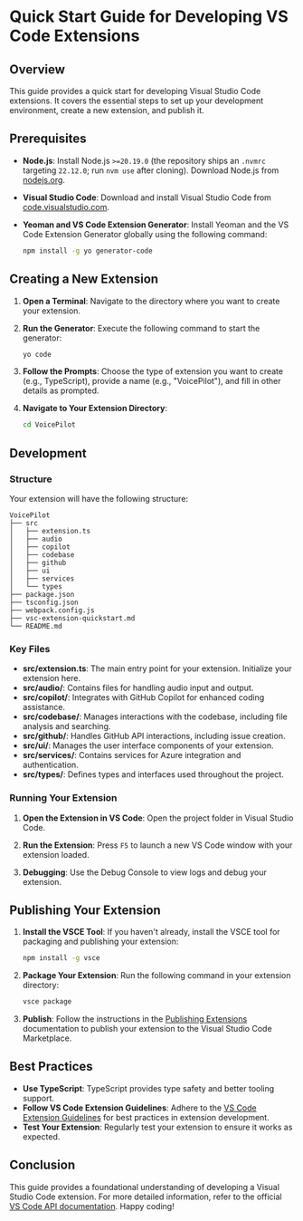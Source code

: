 # Quick Start Guide for Developing VS Code Extensions

## Overview

This guide provides a quick start for developing Visual Studio Code extensions. It covers the essential steps to set up your development environment, create a new extension, and publish it.

## Prerequisites

- **Node.js**: Install Node.js `>=20.19.0` (the repository ships an `.nvmrc` targeting `22.12.0`; run `nvm use` after cloning). Download Node.js from [nodejs.org](https://nodejs.org/).
- **Visual Studio Code**: Download and install Visual Studio Code from [code.visualstudio.com](https://code.visualstudio.com/).
- **Yeoman and VS Code Extension Generator**: Install Yeoman and the VS Code Extension Generator globally using the following command:

  ```bash
  npm install -g yo generator-code
  ```

## Creating a New Extension

1. **Open a Terminal**: Navigate to the directory where you want to create your extension.

2. **Run the Generator**: Execute the following command to start the generator:

   ```bash
   yo code
   ```

3. **Follow the Prompts**: Choose the type of extension you want to create (e.g., TypeScript), provide a name (e.g., "VoicePilot"), and fill in other details as prompted.

4. **Navigate to Your Extension Directory**:

   ```bash
   cd VoicePilot
   ```

## Development

### Structure

Your extension will have the following structure:

```
VoicePilot
├── src
│   ├── extension.ts
│   ├── audio
│   ├── copilot
│   ├── codebase
│   ├── github
│   ├── ui
│   ├── services
│   └── types
├── package.json
├── tsconfig.json
├── webpack.config.js
├── vsc-extension-quickstart.md
└── README.md
```

### Key Files

- **src/extension.ts**: The main entry point for your extension. Initialize your extension here.
- **src/audio/**: Contains files for handling audio input and output.
- **src/copilot/**: Integrates with GitHub Copilot for enhanced coding assistance.
- **src/codebase/**: Manages interactions with the codebase, including file analysis and searching.
- **src/github/**: Handles GitHub API interactions, including issue creation.
- **src/ui/**: Manages the user interface components of your extension.
- **src/services/**: Contains services for Azure integration and authentication.
- **src/types/**: Defines types and interfaces used throughout the project.

### Running Your Extension

1. **Open the Extension in VS Code**: Open the project folder in Visual Studio Code.

2. **Run the Extension**: Press `F5` to launch a new VS Code window with your extension loaded.

3. **Debugging**: Use the Debug Console to view logs and debug your extension.

## Publishing Your Extension

1. **Install the VSCE Tool**: If you haven't already, install the VSCE tool for packaging and publishing your extension:

   ```bash
   npm install -g vsce
   ```

2. **Package Your Extension**: Run the following command in your extension directory:

   ```bash
   vsce package
   ```

3. **Publish**: Follow the instructions in the [Publishing Extensions](https://code.visualstudio.com/api/working-with-extensions/publishing-extension) documentation to publish your extension to the Visual Studio Code Marketplace.

## Best Practices

- **Use TypeScript**: TypeScript provides type safety and better tooling support.
- **Follow VS Code Extension Guidelines**: Adhere to the [VS Code Extension Guidelines](https://code.visualstudio.com/api) for best practices in extension development.
- **Test Your Extension**: Regularly test your extension to ensure it works as expected.

## Conclusion

This guide provides a foundational understanding of developing a Visual Studio Code extension. For more detailed information, refer to the official [VS Code API documentation](https://code.visualstudio.com/api). Happy coding!

